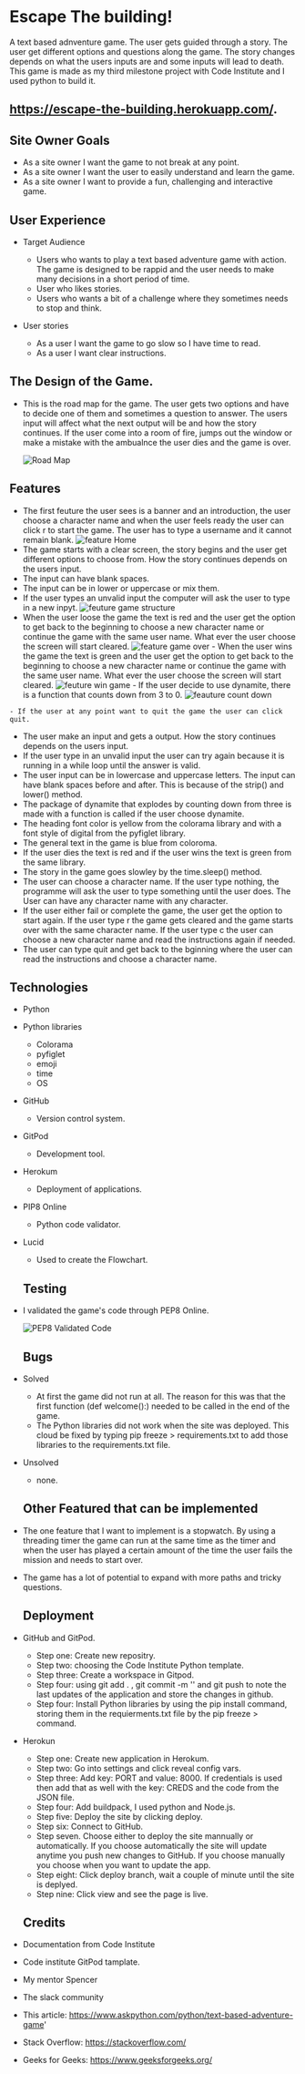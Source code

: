 # Escape The building!
A text based adnventure game. The user gets guided through a story. The user get different options and questions along the game. The story changes depends on what the users inputs are and some inputs will lead to death. This game is made as my third milestone project with Code Institute and I used python to build it. 
## https://escape-the-building.herokuapp.com/.

## Site Owner Goals

  - As a site owner I want the game to not break at any point.
  - As a site owner I want the user to easily understand and learn the game.
  - As a site owner I want to provide a fun, challenging and interactive game. 

## User Experience

 - Target Audience 

   - Users who wants to play a text based adventure game with action. The game is designed to be rappid and the user needs to make many decisions in a short period of time.
   - User who likes stories.
   - Users who wants a bit of a challenge where they sometimes needs to stop and think.

- User stories

  - As a user I want the game to go slow so I have time to read.
  - As a user I want clear instructions.

## The Design of the Game.

- This is the road map for the game. The user gets two options and have to decide one of them and sometimes a question to answer. The users input will affect what the next output will be and how the story continues. If the user come into a room of fire, jumps out the window or make a mistake with the ambualnce the user dies and the game is over.

  ![Road Map](/images/Road%20Map%20for%20Escape%20the%20Building.jpg)

 ## Features

   - The first feuture the user sees is a banner and an introduction, the user choose a character name and when the user feels ready the user can click r to start the game. The user has to type a username and it cannot remain blank.
 ![feature Home](/images/IMG-1644.jpg)
   - The game starts with a clear screen, the story begins and the user get different options to choose from. How the story continues depends on the users input.
   - The input can have blank spaces.
   - The input can be in lower or uppercase or mix them.
   - If the user types an unvalid input the computer will ask the user to type in a new inpyt.
 ![feuture game structure](/images/IMG-1646.jpg)
   - When the user loose the game the text is red and the user get the option to get back to the beginning to choose a new character name or continue the game with the same user name. What ever the user choose the screen will start cleared.
 ![feature game over ](/images/IMG-1647.jpg)
    - When the user wins the game the text is green and the user get the option to get back to the beginning to choose a new character name or continue the game with the same user name. What ever the user choose the screen will start cleared.
 ![feuture win game](/images/IMG-1648.jpg)
    - If the user decide to use dynamite, there is a function that counts down from 3 to 0.
 ![feauture count down](/images/IMG-1649.jpg)
   
    - If the user at any point want to quit the game the user can click quit. 
 
 - The user make an input and gets a output. How the story continues depends on the users input.
 - If the user type in an unvalid input the user can try again because it is running in a while loop until the answer is valid. 
 - The user input can be in lowercase and uppercase letters. The input can have blank spaces before and after. This is because of the strip() and lower() method. 
 - The package of dynamite that explodes by counting down from three is made with a function is called if the user choose dynamite.
 - The heading font color is yellow from the colorama library and with a font style of digital from the pyfiglet library.
 - The general text in the game is blue from coloroma.
 - If the user dies the text is red and if the user wins the text is green from the same library.
 - The story in the game goes slowley by the time.sleep() method.
 - The user can choose a character name. If the user type nothing, the programme will ask the user to type something until the user does. The User can have any character name with any character.
 - If the user either fail or complete the game, the user get the option to start again. If the user type r the game gets cleared and the game starts over with the same character name. If the user type c the user can choose a new character name and read the instructions again if needed.
 - The user can type quit and get back to the bginning where the user can read the instructions and choose a character name.

  ## Technologies

- Python

 - Python libraries
   - Colorama
   - pyfiglet
   - emoji
   - time
   - OS 

- GitHub
  - Version control system.

- GitPod
  - Development tool.

- Herokum
  - Deployment of applications.

- PIP8 Online 
  - Python code validator.

- Lucid
  - Used to create the Flowchart. 

  ## Testing 

- I validated the game's code through PEP8 Online.


   ![PEP8 Validated Code](/images/Sk%C3%A4rmbild%20(125).png)

  ## Bugs 

- Solved
  - At first the game did not run at all. The reason for this was that the first function (def welcome():) needed to be called in the end of the game.
  - The Python libraries did not work when the site was deployed. This cloud be fixed by typing pip freeze > requirements.txt to add those libraries to the requirements.txt file.

- Unsolved
  - none.

  ## Other Featured that can be implemented
   
- The one feature that I want to implement is a stopwatch. By using a threading timer the game can run at the same time as the timer and when the user has played a certain amount of the time the user fails the mission and needs to start over.
- The game has a lot of potential to expand with more paths and tricky questions. 

  ## Deployment 

- GitHub and GitPod.

  - Step one: Create new repositry.
  - Step two: choosing the Code Institute Python template.
  - Step three: Create a workspace in Gitpod.
  - Step four: using git add . , git commit -m '' and git push to note the last updates of the application and store the changes in github.
  - Step four: Install Python libraries by using the pip install command, storing them in the requierments.txt file by the pip freeze > command. 

- Herokun

  - Step one: Create new application in Herokum.
  - Step two: Go into settings and click reveal config vars.
  - Step three: Add key: PORT and value: 8000. If credentials is used then add that as well with the key: CREDS and the code from the JSON file.
  - Step four: Add buildpack, I used python and Node.js.
  - Step five: Deploy the site by clicking deploy. 
  - Step six: Connect to GitHub.
  - Step seven. Choose either to deploy the site mannually or automatically. If you choose automatically the site will update anytime you push new changes to GitHub. If you choose manually you choose when you want to update the app.
  - Step eight: Click deploy branch, wait a couple of minute until the site is deplyed.
  - Step nine: Click view and see the page is live.

  ## Credits 
- Documentation from Code Institute
- Code institute GitPod tamplate. 
- My mentor Spencer
- The slack community
- This article: https://www.askpython.com/python/text-based-adventure-game'
- Stack Overflow: https://stackoverflow.com/
- Geeks for Geeks: https://www.geeksforgeeks.org/
